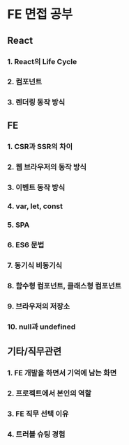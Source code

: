 # FE 면접 공부

## React

### 1. React의 Life Cycle

### 2. 컴포넌트

### 3. 렌더링 동작 방식

## FE

### 1. CSR과 SSR의 차이

### 2. 웹 브라우저의 동작 방식

### 3. 이벤트 동작 방식

### 4. var, let, const

### 5. SPA

### 6. ES6 문법

### 7. 동기식 비동기식

### 8. 함수형 컴포넌트, 클래스형 컴포넌트

### 9. 브라우저의 저장소

### 10. null과 undefined

## 기타/직무관련

### 1. FE 개발을 하면서 기억에 남는 화면

### 2. 프로젝트에서 본인의 역할

### 3. FE 직무 선택 이유

### 4. 트러블 슈팅 경험
